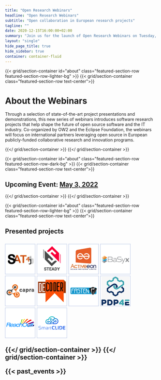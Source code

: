 ```yaml
---
title: "Open Research Webinars"
headline: "Open Research Webinars"
subtitle: "Open collaboration in European research projects"
tagline: ""
date: 2020-12-15T16:00:00+02:00
summary: "Join us for the launch of Open Research Webinars on Tuesday, December 15, 2020 at 16:00"
layout: "single"
hide_page_title: true
hide_sidebar: true
container: container-fluid
---
```


{{< grid/section-container id="about" class="featured-section-row featured-section-row-lighter-bg" >}}
{{< grid/section-container class="featured-section-row text-center">}}
<h1>About the Webinars</h1>
Through a selection of state-of-the-art project presentations and demonstrations, this new series of webinars introduces software research projects that help shape the future of open source software and the IT industry. Co-organized by OW2 and the Eclipse Foundation, the webinars will focus on international partners leveraging open source in European publicly-funded collaborative research and innovation programs.

{{</ grid/section-container >}}
{{</ grid/section-container >}}

{{< grid/section-container id="about" class="featured-section-row featured-section-row-dark-bg" >}}
{{< grid/section-container class="featured-section-row text-center">}}

<h2>Upcoming Event: <a href="2022/may"> May 3, 2022</h2></a>
<!--
<a href="https://eclipse.org/steady" target="_blank"><img src="2022/january/images/steady.png" width="200" alt="Steady"></a>
<a href="https://www.sat4j.org/" target="_blank"><img src="2022/january/images/sat4j.png" width="200" alt="Sat4j"></a>
-->

{{</ grid/section-container >}}
{{</ grid/section-container >}}



{{< grid/section-container id="about" class="featured-section-row featured-section-row-lighter-bg" >}}
{{< grid/section-container class="featured-section-row text-center">}}
<h2>Presented projects<h2>
<a href="2022/january"><img src="2022/january/images/sat4j.png" width="100" alt="Sat4j"></a>
<a href="2022/january"><img src="2022/january/images/steady.png" width="100" alt="Steady"></a>
<a href="2021/september"><img src="2021/september/images/activeeon.png" width="100" alt="ActiveEon"></a>
<a href="2021/june"><img src="2021/june/images/basyx.png" width="100" alt="BaSyx"></a>
<a href="2021/september"><img src="2021/september/images/capra.png" width="100" alt="capra"></a>
<a href="2021/march"><img src="2021/march/images/decoder.png" width="100" alt="DECODER"></a>
<a href="2021/june"><img src="2021/june/images/fasten.png" width="100" alt="FASTEN"></a>
<a href="2021/march"><img src="2021/march/images/pdp4e.png" width="100" alt="PDP4E"></a>
<a href="2020/december"><img src="2020/december/images/reachout.png" width="100" alt="ReachOut!"></a>
<a href="2020/december"><img src="2020/december/images/smartclide.png" width="100" alt="SmartCLIDE"></a>

{{</ grid/section-container >}}
{{</ grid/section-container >}}

{{< past_events >}}
